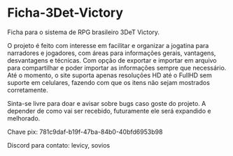 # Ficha-3Det-Victory
Ficha para o sistema de RPG brasileiro 3DeT Victory.

O projeto é feito com interesse em facilitar e organizar a jogatina para narradores e jogadores, com áreas para informações gerais, vantagens, desvantagens e técnicas. Com opção de exportar e importar em arquivo para compartilhar e poder importar as informações sempre que necessário. Até o momento, o site suporta apenas resoluções HD até o FullHD sem suporte em celulares, fazendo com que os itens não sejam mostrados corretamente. 

Sinta-se livre para doar e avisar sobre bugs caso goste do projeto. A depender de como vai ser recebido, futuramente ele será expandido e melhorado.

Chave pix: 781c9daf-b19f-47ba-84b0-40bfd6953b98

Discord para contato: levicy, sovios
